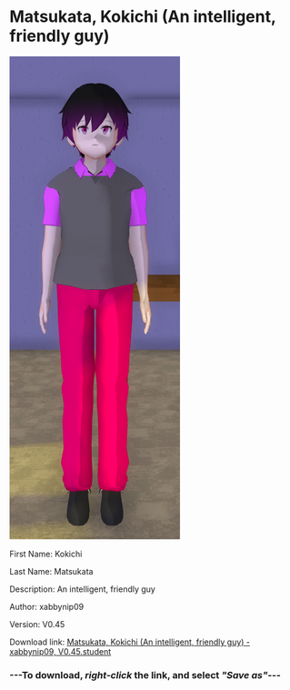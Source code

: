 # Matsukata, Kokichi (An intelligent, friendly guy)

<img src = "https://raw.githubusercontent.com/Arbiter1223/Daigaku-Gurashi-Custom-Students/master/Students/Files/Matsukata%2C%20Kokichi%20(An%20intelligent%2C%20friendly%20guy).png">

First Name: Kokichi

Last Name: Matsukata

Description: An intelligent, friendly guy

Author: xabbynip09

Version: V0.45

Download link: <a href="https://raw.githubusercontent.com/Arbiter1223/Daigaku-Gurashi-Custom-Students/master/Students/Files/Matsukata%2C%20Kokichi%20(An%20intelligent%2C%20friendly%20guy)%20-%20xabbynip09%2C%20V0.45.student">Matsukata, Kokichi (An intelligent, friendly guy) - xabbynip09, V0.45.student</a>

### ---**To download, _right-click_ the link, and select _"Save as"_**---
